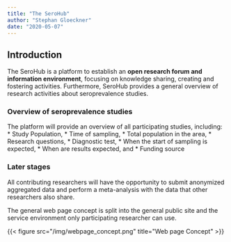 ```yaml
---
title: "The SeroHub"
author: "Stephan Gloeckner"
date: "2020-05-07"
---
```



## Introduction

The SeroHub is a platform to establish an __open research forum and information environment__, focusing on knowledge sharing, creating and fostering activities. Furthermore, SeroHub provides a general overview of research activities about seroprevalence studies.

### Overview of seroprevalence studies

The platform will provide an overview of all participating studies, including:
    * Study Population,
    * Time of sampling,
    * Total population in the area,
    * Research questions,
    * Diagnostic test,
    * When the start of sampling is expected,
    * When are results expected, and
    * Funding source
    
### Later stages

All contributing researchers will have the opportunity to submit anonymized aggregated data and perform a meta-analysis with the data that other researchers also share.

The general web page concept is split into the general public site and the service environment only participating researcher can use.

{{< figure src="/img/webpage_concept.png" title="Web page Concept" >}}

